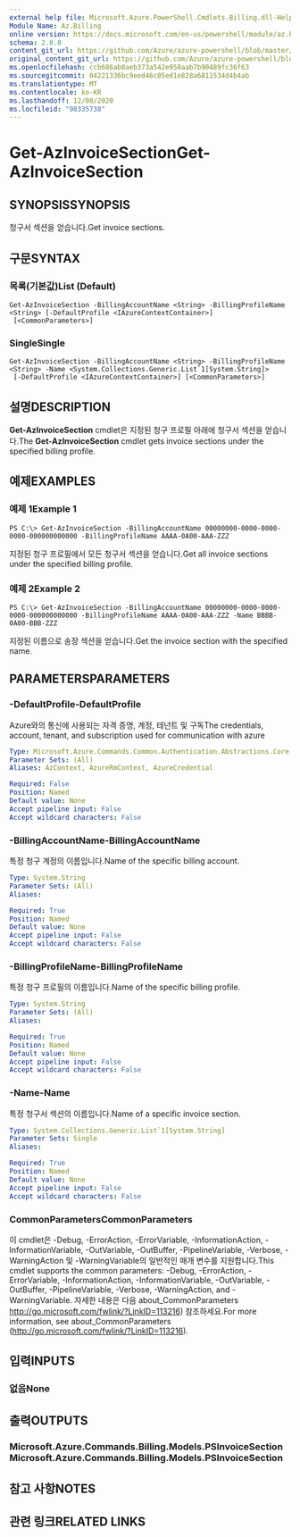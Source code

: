 ```yaml
---
external help file: Microsoft.Azure.PowerShell.Cmdlets.Billing.dll-Help.xml
Module Name: Az.Billing
online version: https://docs.microsoft.com/en-us/powershell/module/az.billing/get-azinvoicesection
schema: 2.0.0
content_git_url: https://github.com/Azure/azure-powershell/blob/master/src/Billing/Billing/help/Get-AzInvoiceSection.md
original_content_git_url: https://github.com/Azure/azure-powershell/blob/master/src/Billing/Billing/help/Get-AzInvoiceSection.md
ms.openlocfilehash: ccb686ab0aeb373a542e958aab7b90489fc36f63
ms.sourcegitcommit: 04221336bc9eed46c05ed1e828a6811534d4b4ab
ms.translationtype: MT
ms.contentlocale: ko-KR
ms.lasthandoff: 12/08/2020
ms.locfileid: "98335738"
---
```

# <span data-ttu-id="5aed1-101">Get-AzInvoiceSection</span><span class="sxs-lookup"><span data-stu-id="5aed1-101">Get-AzInvoiceSection</span></span>

## <span data-ttu-id="5aed1-102">SYNOPSIS</span><span class="sxs-lookup"><span data-stu-id="5aed1-102">SYNOPSIS</span></span>
<span data-ttu-id="5aed1-103">청구서 섹션을 얻습니다.</span><span class="sxs-lookup"><span data-stu-id="5aed1-103">Get invoice sections.</span></span>

## <span data-ttu-id="5aed1-104">구문</span><span class="sxs-lookup"><span data-stu-id="5aed1-104">SYNTAX</span></span>

### <span data-ttu-id="5aed1-105">목록(기본값)</span><span class="sxs-lookup"><span data-stu-id="5aed1-105">List (Default)</span></span>
```
Get-AzInvoiceSection -BillingAccountName <String> -BillingProfileName <String> [-DefaultProfile <IAzureContextContainer>]
 [<CommonParameters>]
```

### <span data-ttu-id="5aed1-106">Single</span><span class="sxs-lookup"><span data-stu-id="5aed1-106">Single</span></span>
```
Get-AzInvoiceSection -BillingAccountName <String> -BillingProfileName <String> -Name <System.Collections.Generic.List`1[System.String]>
 [-DefaultProfile <IAzureContextContainer>] [<CommonParameters>]
```

## <span data-ttu-id="5aed1-107">설명</span><span class="sxs-lookup"><span data-stu-id="5aed1-107">DESCRIPTION</span></span>
<span data-ttu-id="5aed1-108">**Get-AzInvoiceSection** cmdlet은 지정된 청구 프로필 아래에 청구서 섹션을 얻습니다.</span><span class="sxs-lookup"><span data-stu-id="5aed1-108">The **Get-AzInvoiceSection** cmdlet gets invoice sections under the specified billing profile.</span></span> 

## <span data-ttu-id="5aed1-109">예제</span><span class="sxs-lookup"><span data-stu-id="5aed1-109">EXAMPLES</span></span>

### <span data-ttu-id="5aed1-110">예제 1</span><span class="sxs-lookup"><span data-stu-id="5aed1-110">Example 1</span></span>
```
PS C:\> Get-AzInvoiceSection -BillingAccountName 00000000-0000-0000-0000-000000000000 -BillingProfileName AAAA-0A00-AAA-ZZZ
```

<span data-ttu-id="5aed1-111">지정된 청구 프로필에서 모든 청구서 섹션을 얻습니다.</span><span class="sxs-lookup"><span data-stu-id="5aed1-111">Get all invoice sections under the specified billing profile.</span></span>

### <span data-ttu-id="5aed1-112">예제 2</span><span class="sxs-lookup"><span data-stu-id="5aed1-112">Example 2</span></span>
```
PS C:\> Get-AzInvoiceSection -BillingAccountName 00000000-0000-0000-0000-000000000000 -BillingProfileName AAAA-0A00-AAA-ZZZ -Name BBBB-0A00-BBB-ZZZ
```

<span data-ttu-id="5aed1-113">지정된 이름으로 송장 섹션을 얻습니다.</span><span class="sxs-lookup"><span data-stu-id="5aed1-113">Get the invoice section with the specified name.</span></span>

## <span data-ttu-id="5aed1-114">PARAMETERS</span><span class="sxs-lookup"><span data-stu-id="5aed1-114">PARAMETERS</span></span>

### <span data-ttu-id="5aed1-115">-DefaultProfile</span><span class="sxs-lookup"><span data-stu-id="5aed1-115">-DefaultProfile</span></span>
<span data-ttu-id="5aed1-116">Azure와의 통신에 사용되는 자격 증명, 계정, 테넌트 및 구독</span><span class="sxs-lookup"><span data-stu-id="5aed1-116">The credentials, account, tenant, and subscription used for communication with azure</span></span>

```yaml
Type: Microsoft.Azure.Commands.Common.Authentication.Abstractions.Core.IAzureContextContainer
Parameter Sets: (All)
Aliases: AzContext, AzureRmContext, AzureCredential

Required: False
Position: Named
Default value: None
Accept pipeline input: False
Accept wildcard characters: False
```

### <span data-ttu-id="5aed1-117">-BillingAccountName</span><span class="sxs-lookup"><span data-stu-id="5aed1-117">-BillingAccountName</span></span>
<span data-ttu-id="5aed1-118">특정 청구 계정의 이름입니다.</span><span class="sxs-lookup"><span data-stu-id="5aed1-118">Name of the specific billing account.</span></span>

```yaml
Type: System.String
Parameter Sets: (All)
Aliases:

Required: True
Position: Named
Default value: None
Accept pipeline input: False
Accept wildcard characters: False
```

### <span data-ttu-id="5aed1-119">-BillingProfileName</span><span class="sxs-lookup"><span data-stu-id="5aed1-119">-BillingProfileName</span></span>
<span data-ttu-id="5aed1-120">특정 청구 프로필의 이름입니다.</span><span class="sxs-lookup"><span data-stu-id="5aed1-120">Name of the specific billing profile.</span></span>

```yaml
Type: System.String
Parameter Sets: (All)
Aliases:

Required: True
Position: Named
Default value: None
Accept pipeline input: False
Accept wildcard characters: False
```

### <span data-ttu-id="5aed1-121">-Name</span><span class="sxs-lookup"><span data-stu-id="5aed1-121">-Name</span></span>
<span data-ttu-id="5aed1-122">특정 청구서 섹션의 이름입니다.</span><span class="sxs-lookup"><span data-stu-id="5aed1-122">Name of a specific invoice section.</span></span>

```yaml
Type: System.Collections.Generic.List`1[System.String]
Parameter Sets: Single
Aliases:

Required: True
Position: Named
Default value: None
Accept pipeline input: False
Accept wildcard characters: False
```

### <span data-ttu-id="5aed1-123">CommonParameters</span><span class="sxs-lookup"><span data-stu-id="5aed1-123">CommonParameters</span></span>
<span data-ttu-id="5aed1-124">이 cmdlet은 -Debug, -ErrorAction, -ErrorVariable, -InformationAction, -InformationVariable, -OutVariable, -OutBuffer, -PipelineVariable, -Verbose, -WarningAction 및 -WarningVariable의 일반적인 매개 변수를 지원합니다.</span><span class="sxs-lookup"><span data-stu-id="5aed1-124">This cmdlet supports the common parameters: -Debug, -ErrorAction, -ErrorVariable, -InformationAction, -InformationVariable, -OutVariable, -OutBuffer, -PipelineVariable, -Verbose, -WarningAction, and -WarningVariable.</span></span> <span data-ttu-id="5aed1-125">자세한 내용은 다음 about_CommonParameters http://go.microsoft.com/fwlink/?LinkID=113216) 참조하세요.</span><span class="sxs-lookup"><span data-stu-id="5aed1-125">For more information, see about_CommonParameters (http://go.microsoft.com/fwlink/?LinkID=113216).</span></span>

## <span data-ttu-id="5aed1-126">입력</span><span class="sxs-lookup"><span data-stu-id="5aed1-126">INPUTS</span></span>

### <span data-ttu-id="5aed1-127">없음</span><span class="sxs-lookup"><span data-stu-id="5aed1-127">None</span></span>

## <span data-ttu-id="5aed1-128">출력</span><span class="sxs-lookup"><span data-stu-id="5aed1-128">OUTPUTS</span></span>

### <span data-ttu-id="5aed1-129">Microsoft.Azure.Commands.Billing.Models.PSInvoiceSection</span><span class="sxs-lookup"><span data-stu-id="5aed1-129">Microsoft.Azure.Commands.Billing.Models.PSInvoiceSection</span></span>

## <span data-ttu-id="5aed1-130">참고 사항</span><span class="sxs-lookup"><span data-stu-id="5aed1-130">NOTES</span></span>

## <span data-ttu-id="5aed1-131">관련 링크</span><span class="sxs-lookup"><span data-stu-id="5aed1-131">RELATED LINKS</span></span>
